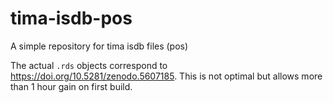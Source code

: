 # tima-isdb-pos

A simple repository for tima isdb files (pos)

The actual `.rds` objects correspond to <https://doi.org/10.5281/zenodo.5607185>.
This is not optimal but allows more than 1 hour gain on first build.
